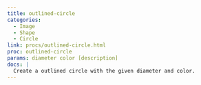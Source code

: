 ```yaml
---
title: outlined-circle
categories: 
  - Image
  - Shape
  - Circle
link: procs/outlined-circle.html
proc: outlined-circle
params: diameter color [description]
docs: |
  Create a outlined circle with the given diameter and color.
---
```

